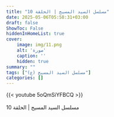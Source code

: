 ```yaml
---
title: "مسلسل السيد المسيح | الحلقة 10"
date: 2025-05-06T05:58:31+03:00
draft: false
ShowToc: False
hiddenInHomeList: true
cover:
    image: img/11.png
    alt: 'صورة'
    caption: ''
    hidden: true
summary: ""
tags: ["مسلسل السيد المسيح (ع)"]
categories: []
---
```


{{< youtube 5oQmSiYFBCQ >}}  
<br>
مسلسل السيد المسيح | الحلقة 10
